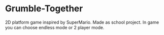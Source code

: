 # Grumble-Together
2D platform game inspired by SuperMario. 
Made as school project. 
In game you can choose endless mode or 2 player mode.
